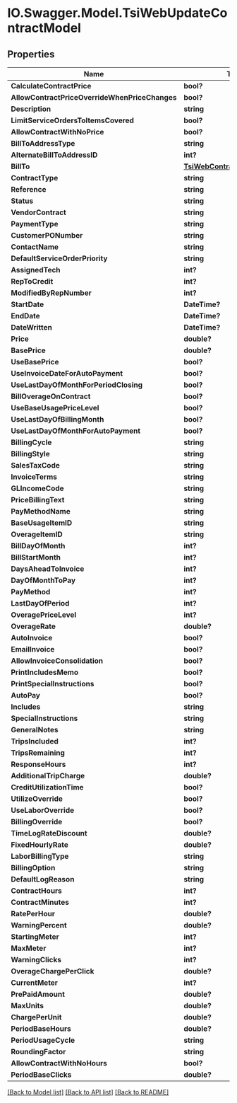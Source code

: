 # IO.Swagger.Model.TsiWebUpdateContractModel
## Properties

Name | Type | Description | Notes
------------ | ------------- | ------------- | -------------
**CalculateContractPrice** | **bool?** |  | [optional] 
**AllowContractPriceOverrideWhenPriceChanges** | **bool?** |  | [optional] 
**Description** | **string** |  | [optional] 
**LimitServiceOrdersToItemsCovered** | **bool?** |  | [optional] 
**AllowContractWithNoPrice** | **bool?** |  | [optional] 
**BillToAddressType** | **string** |  | [optional] 
**AlternateBillToAddressID** | **int?** |  | [optional] 
**BillTo** | [**TsiWebContractBillToAddress**](TsiWebContractBillToAddress.md) |  | [optional] 
**ContractType** | **string** |  | [optional] 
**Reference** | **string** |  | [optional] 
**Status** | **string** |  | [optional] 
**VendorContract** | **string** |  | [optional] 
**PaymentType** | **string** |  | [optional] 
**CustomerPONumber** | **string** |  | [optional] 
**ContactName** | **string** |  | [optional] 
**DefaultServiceOrderPriority** | **string** |  | [optional] 
**AssignedTech** | **int?** |  | [optional] 
**RepToCredit** | **int?** |  | [optional] 
**ModifiedByRepNumber** | **int?** |  | [optional] 
**StartDate** | **DateTime?** |  | [optional] 
**EndDate** | **DateTime?** |  | [optional] 
**DateWritten** | **DateTime?** |  | [optional] 
**Price** | **double?** |  | [optional] 
**BasePrice** | **double?** |  | [optional] 
**UseBasePrice** | **bool?** |  | [optional] 
**UseInvoiceDateForAutoPayment** | **bool?** |  | [optional] 
**UseLastDayOfMonthForPeriodClosing** | **bool?** |  | [optional] 
**BillOverageOnContract** | **bool?** |  | [optional] 
**UseBaseUsagePriceLevel** | **bool?** |  | [optional] 
**UseLastDayOfBillingMonth** | **bool?** |  | [optional] 
**UseLastDayOfMonthForAutoPayment** | **bool?** |  | [optional] 
**BillingCycle** | **string** |  | [optional] 
**BillingStyle** | **string** |  | [optional] 
**SalesTaxCode** | **string** |  | [optional] 
**InvoiceTerms** | **string** |  | [optional] 
**GLIncomeCode** | **string** |  | [optional] 
**PriceBillingText** | **string** |  | [optional] 
**PayMethodName** | **string** |  | [optional] 
**BaseUsageItemID** | **string** |  | [optional] 
**OverageItemID** | **string** |  | [optional] 
**BillDayOfMonth** | **int?** |  | [optional] 
**BillStartMonth** | **int?** |  | [optional] 
**DaysAheadToInvoice** | **int?** |  | [optional] 
**DayOfMonthToPay** | **int?** |  | [optional] 
**PayMethod** | **int?** |  | [optional] 
**LastDayOfPeriod** | **int?** |  | [optional] 
**OveragePriceLevel** | **int?** |  | [optional] 
**OverageRate** | **double?** |  | [optional] 
**AutoInvoice** | **bool?** |  | [optional] 
**EmailInvoice** | **bool?** |  | [optional] 
**AllowInvoiceConsolidation** | **bool?** |  | [optional] 
**PrintIncludesMemo** | **bool?** |  | [optional] 
**PrintSpecialInstructions** | **bool?** |  | [optional] 
**AutoPay** | **bool?** |  | [optional] 
**Includes** | **string** |  | [optional] 
**SpecialInstructions** | **string** |  | [optional] 
**GeneralNotes** | **string** |  | [optional] 
**TripsIncluded** | **int?** |  | [optional] 
**TripsRemaining** | **int?** |  | [optional] 
**ResponseHours** | **int?** |  | [optional] 
**AdditionalTripCharge** | **double?** |  | [optional] 
**CreditUtilizationTime** | **bool?** |  | [optional] 
**UtilizeOverride** | **bool?** |  | [optional] 
**UseLaborOverride** | **bool?** |  | [optional] 
**BillingOverride** | **bool?** |  | [optional] 
**TimeLogRateDiscount** | **double?** |  | [optional] 
**FixedHourlyRate** | **double?** |  | [optional] 
**LaborBillingType** | **string** |  | [optional] 
**BillingOption** | **string** |  | [optional] 
**DefaultLogReason** | **string** |  | [optional] 
**ContractHours** | **int?** |  | [optional] 
**ContractMinutes** | **int?** |  | [optional] 
**RatePerHour** | **double?** |  | [optional] 
**WarningPercent** | **double?** |  | [optional] 
**StartingMeter** | **int?** |  | [optional] 
**MaxMeter** | **int?** |  | [optional] 
**WarningClicks** | **int?** |  | [optional] 
**OverageChargePerClick** | **double?** |  | [optional] 
**CurrentMeter** | **int?** |  | [optional] 
**PrePaidAmount** | **double?** |  | [optional] 
**MaxUnits** | **double?** |  | [optional] 
**ChargePerUnit** | **double?** |  | [optional] 
**PeriodBaseHours** | **double?** |  | [optional] 
**PeriodUsageCycle** | **string** |  | [optional] 
**RoundingFactor** | **string** |  | [optional] 
**AllowContractWithNoHours** | **bool?** |  | [optional] 
**PeriodBaseClicks** | **double?** |  | [optional] 

[[Back to Model list]](../README.md#documentation-for-models) [[Back to API list]](../README.md#documentation-for-api-endpoints) [[Back to README]](../README.md)

